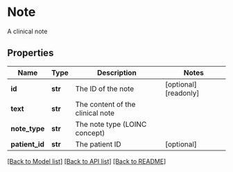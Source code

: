 # Note

A clinical note
## Properties
Name | Type | Description | Notes
------------ | ------------- | ------------- | -------------
**id** | **str** | The ID of the note | [optional] [readonly] 
**text** | **str** | The content of the clinical note | 
**note_type** | **str** | The note type (LOINC concept) | 
**patient_id** | **str** | The patient ID | [optional] 

[[Back to Model list]](../README.md#documentation-for-models) [[Back to API list]](../README.md#documentation-for-api-endpoints) [[Back to README]](../README.md)


